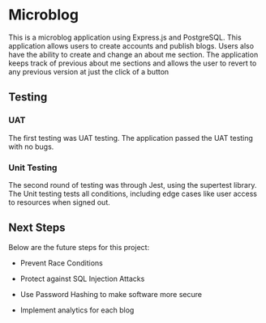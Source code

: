 # Microblog

This is a microblog application using Express.js and PostgreSQL. This application allows users to create accounts and publish blogs. Users also have the ability to create and change an about me section. The application keeps track of previous about me sections and allows the user to revert to any previous version at just the click of a button

## Testing

### UAT

The first testing was UAT testing. The application passed the UAT testing with no bugs. 

### Unit Testing

The second round of testing was through Jest, using the supertest library. The Unit testing tests all conditions, including edge cases like user access to resources when signed out.

## Next Steps

Below are the future steps for this project:

- Prevent Race Conditions

- Protect against SQL Injection Attacks

- Use Password Hashing to make software more secure

- Implement analytics for each blog

